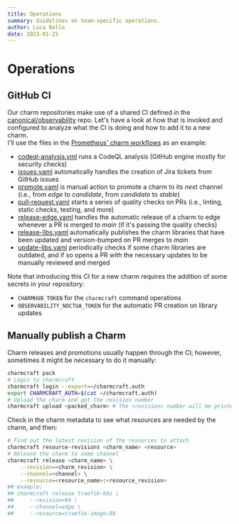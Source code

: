 ```yaml
---
title: Operations
summary: Guidelines on team-specific operations.
author: Luca Bello
date: 2023-01-25
---
```

# Operations

## GitHub CI

Our charm repositories make use of a shared CI defined in the [canonical/observability](https://github.com/canonical/observability) repo. Let's have a look at how that is invoked and configured to analyze what the CI is doing and how to add it to a new charm.  
I'll use the files in the [Prometheus' charm workflows](https://github.com/canonical/prometheus-k8s-operator/tree/main/.github/workflows) as an example:

* [codeql-analysis.yml](https://github.com/canonical/prometheus-k8s-operator/blob/main/.github/workflows/codeql-analysis.yml) runs a CodeQL analysis (GitHub engine mostly for security checks)
* [issues.yaml](https://github.com/canonical/prometheus-k8s-operator/blob/main/.github/workflows/issues.yaml) automatically handles the creation of Jira tickets from GitHub issues
* [promote.yaml](https://github.com/canonical/prometheus-k8s-operator/blob/main/.github/workflows/promote.yaml) is manual action to promote a charm to its *next* channel (i.e., from *edge* to *candidate*, from *candidate* to *stable*)
* [pull-request.yaml](https://github.com/canonical/prometheus-k8s-operator/blob/main/.github/workflows/pull-request.yaml) starts a series of quality checks on PRs (i.e., linting, static checks, testing, and more)
* [release-edge.yaml](https://github.com/canonical/prometheus-k8s-operator/blob/main/.github/workflows/release-edge.yaml) handles the automatic release of a charm to edge whenever a PR is merged to *main* (if it's passing the quality checks)
* [release-libs.yaml](https://github.com/canonical/prometheus-k8s-operator/blob/main/.github/workflows/release-libs.yaml) automatically publishes the charm libraries that have been updated and version-bumped on PR merges to *main*
* [update-libs.yaml](https://github.com/canonical/prometheus-k8s-operator/blob/main/.github/workflows/update-libs.yaml) periodically checks if some charm libraries are outdated, and if so opens a PR with the necessary updates to be manually reviewed and merged

Note that introducing this CI for a new charm requires the addition of some secrets in your repository:

* `CHARMHUB_TOKEN` for the `charmcraft` command operations
* `OBSERVABILITY_NOCTUA_TOKEN` for the automatic PR creation on library updates

## Manually publish a Charm

Charm releases and promotions usually happen through the CI; however, sometimes it might be necessary to do it manually:
```bash
charmcraft pack
# Login to charmcraft
charmcraft login --export=~/charmcraft.auth
export CHARMCRAFT_AUTH=$(cat ~/charmcraft.auth)
# Upload the charm and get the revision number
charmcraft upload <packed_charm> # The <revision> number will be printed
```

Check in the charm metadata to see what resources are needed by the charm, and then:
```bash
# Find out the latest revision of the resources to attach
charmcraft resource-revisions <charm_name> <resource>
# Release the charm to some channel
charmcraft release <charm_name> \
	--revision=<charm_revision> \
	--channel=<channel> \
	--resource=<resource_name>:<resource_revision>
## example:
## charmcraft release traefik-k8s \
##     --revision=94 \
##     --channel=edge \
##     --resource=traefik-image:88
```
